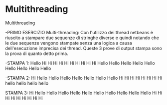 # Multithreading
Multithreading

-PRIMO ESERCIZIO Multi-threading: Con l'utilizzo dei thread netbeans è  riuscito a stampare due sequenze di stringhe diverse e quindi notando che le due sequenze vengono stampate senza una logica a causa dell'esecuzione imprecisa dei thread. Queste 3 prove di output stampa sono la prova di quanto detto prima. 

-STAMPA 1:
Hello
Hi
Hi
Hi
Hi
Hi
Hi
Hi
Hi
Hi
Hi
Hello
Hello
Hello
Hello
Hello
Hello
Hello
Hello
Hello

-STAMPA 2:
Hi
Hello
Hello
Hello
Hello
Hello
Hello
Hello
Hi
Hi
Hi
Hi
Hi
Hi
Hi
Hi 
hello hello hello hello

STAMPA 3:
Hi
Hello
Hello
Hello
Hello
Hello
Hello
Hello
Hello
Hello
Hello
Hi
Hi
Hi
Hi
Hi
Hi
Hi
Hi
Hi
